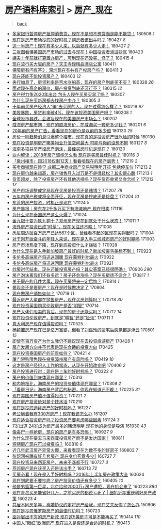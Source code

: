 [房产语料库索引](../../README.md)  > [房产_现在](房产_现在.md)
====
> [back](../README.md)

- [多家银行暂停房产抵押消费贷，现在不是想不想贷而是能不能贷！](http://jkwz.applinzi.com/ittc/7100744721402168331.html#%E5%A4%9A%E5%AE%B6%E9%93%B6%E8%A1%8C%E6%9A%82%E5%81%9C%E6%88%BF%E4%BA%A7%E6%8A%B5%E6%8A%BC%E6%B6%88%E8%B4%B9%E8%B4%B7%EF%BC%8C%E7%8E%B0%E5%9C%A8%E4%B8%8D%E6%98%AF%E6%83%B3%E4%B8%8D%E6%83%B3%E8%B4%B7%E8%80%8C%E6%98%AF%E8%83%BD%E4%B8%8D%E8%83%BD%E8%B4%B7%EF%BC%81) 180508 *1* 
- [现在是房产市场抄底的好时机？购房者该出手吗？](http://jkwz.applinzi.com/ittc/7096737625199346695.html#%E7%8E%B0%E5%9C%A8%E6%98%AF%E6%88%BF%E4%BA%A7%E5%B8%82%E5%9C%BA%E6%8A%84%E5%BA%95%E7%9A%84%E5%A5%BD%E6%97%B6%E6%9C%BA%EF%BC%9F%E8%B4%AD%E6%88%BF%E8%80%85%E8%AF%A5%E5%87%BA%E6%89%8B%E5%90%97%EF%BC%9F) 180427 *8* 
- [送一半房产！现在有多少人来，以后就有多少人走！](http://jkwz.applinzi.com/ittc/7096696130614330385.html#%E9%80%81%E4%B8%80%E5%8D%8A%E6%88%BF%E4%BA%A7%EF%BC%81%E7%8E%B0%E5%9C%A8%E6%9C%89%E5%A4%9A%E5%B0%91%E4%BA%BA%E6%9D%A5%EF%BC%8C%E4%BB%A5%E5%90%8E%E5%B0%B1%E6%9C%89%E5%A4%9A%E5%B0%91%E4%BA%BA%E8%B5%B0%EF%BC%81) 180427 *2* 
- [三张图看懂英国房产市场的过去与现在！中国投资者涌进抄底](http://jkwz.applinzi.com/ittc/7095237961358771211.html#%E4%B8%89%E5%BC%A0%E5%9B%BE%E7%9C%8B%E6%87%82%E8%8B%B1%E5%9B%BD%E6%88%BF%E4%BA%A7%E5%B8%82%E5%9C%BA%E7%9A%84%E8%BF%87%E5%8E%BB%E4%B8%8E%E7%8E%B0%E5%9C%A8%EF%BC%81%E4%B8%AD%E5%9B%BD%E6%8A%95%E8%B5%84%E8%80%85%E6%B6%8C%E8%BF%9B%E6%8A%84%E5%BA%95) 180423  
- [姨夫十年前就打算置办房产，可到现在还没买，怪了？](http://jkwz.applinzi.com/ittc/7092202694448251915.html#%E5%A7%A8%E5%A4%AB%E5%8D%81%E5%B9%B4%E5%89%8D%E5%B0%B1%E6%89%93%E7%AE%97%E7%BD%AE%E5%8A%9E%E6%88%BF%E4%BA%A7%EF%BC%8C%E5%8F%AF%E5%88%B0%E7%8E%B0%E5%9C%A8%E8%BF%98%E6%B2%A1%E4%B9%B0%EF%BC%8C%E6%80%AA%E4%BA%86%EF%BC%9F) 180415 *4* 
- [现在流行买大阪的房产？天王寺现精品酒店公寓](http://jkwz.applinzi.com/ittc/7090651048064844817.html#%E7%8E%B0%E5%9C%A8%E6%B5%81%E8%A1%8C%E4%B9%B0%E5%A4%A7%E9%98%AA%E7%9A%84%E6%88%BF%E4%BA%A7%EF%BC%9F%E5%A4%A9%E7%8E%8B%E5%AF%BA%E7%8E%B0%E7%B2%BE%E5%93%81%E9%85%92%E5%BA%97%E5%85%AC%E5%AF%93) 180411  
- [保障房有问有答3：深圳现在有共有产权房产吗？](http://jkwz.applinzi.com/ittc/7090650010733773835.html#%E4%BF%9D%E9%9A%9C%E6%88%BF%E6%9C%89%E9%97%AE%E6%9C%89%E7%AD%943%EF%BC%9A%E6%B7%B1%E5%9C%B3%E7%8E%B0%E5%9C%A8%E6%9C%89%E5%85%B1%E6%9C%89%E4%BA%A7%E6%9D%83%E6%88%BF%E4%BA%A7%E5%90%97%EF%BC%9F) 180411 *3* 
- [现在还能不能投资房产？](http://jkwz.applinzi.com/ittc/7087711403131798539.html#%E7%8E%B0%E5%9C%A8%E8%BF%98%E8%83%BD%E4%B8%8D%E8%83%BD%E6%8A%95%E8%B5%84%E6%88%BF%E4%BA%A7%EF%BC%9F) 180403 *12* 
- [央行加息了，房贷利率是否水涨船高，现在的房产到底买不买？](http://jkwz.applinzi.com/ittc/7085159627027383303.html#%E5%A4%AE%E8%A1%8C%E5%8A%A0%E6%81%AF%E4%BA%86%EF%BC%8C%E6%88%BF%E8%B4%B7%E5%88%A9%E7%8E%87%E6%98%AF%E5%90%A6%E6%B0%B4%E6%B6%A8%E8%88%B9%E9%AB%98%EF%BC%8C%E7%8E%B0%E5%9C%A8%E7%9A%84%E6%88%BF%E4%BA%A7%E5%88%B0%E5%BA%95%E4%B9%B0%E4%B8%8D%E4%B9%B0%EF%BC%9F) 180328 *26* 
- [面对现在高企的房价，房产投资到底还可行不？](http://jkwz.applinzi.com/ittc/7080448418659173383.html#%E9%9D%A2%E5%AF%B9%E7%8E%B0%E5%9C%A8%E9%AB%98%E4%BC%81%E7%9A%84%E6%88%BF%E4%BB%B7%EF%BC%8C%E6%88%BF%E4%BA%A7%E6%8A%95%E8%B5%84%E5%88%B0%E5%BA%95%E8%BF%98%E5%8F%AF%E8%A1%8C%E4%B8%8D%EF%BC%9F) 180315 *12* 
- [房产税力争2020年出台 包头人现在买房买早了吗？](http://jkwz.applinzi.com/ittc/7077853550590034960.html#%E6%88%BF%E4%BA%A7%E7%A8%8E%E5%8A%9B%E4%BA%892020%E5%B9%B4%E5%87%BA%E5%8F%B0+%E5%8C%85%E5%A4%B4%E4%BA%BA%E7%8E%B0%E5%9C%A8%E4%B9%B0%E6%88%BF%E4%B9%B0%E6%97%A9%E4%BA%86%E5%90%97%EF%BC%9F) 180307  
- [为什么现在买新房都去找房产中介？](http://jkwz.applinzi.com/ittc/7076974123215750154.html#%E4%B8%BA%E4%BB%80%E4%B9%88%E7%8E%B0%E5%9C%A8%E4%B9%B0%E6%96%B0%E6%88%BF%E9%83%BD%E5%8E%BB%E6%89%BE%E6%88%BF%E4%BA%A7%E4%B8%AD%E4%BB%8B%EF%BC%9F) 180305 *3* 
- [十年前买房产经济人“骗”去买房的人，现在过得怎么样了？](http://jkwz.applinzi.com/ittc/7068764236325323793.html#%E5%8D%81%E5%B9%B4%E5%89%8D%E4%B9%B0%E6%88%BF%E4%BA%A7%E7%BB%8F%E6%B5%8E%E4%BA%BA%E2%80%9C%E9%AA%97%E2%80%9D%E5%8E%BB%E4%B9%B0%E6%88%BF%E7%9A%84%E4%BA%BA%EF%BC%8C%E7%8E%B0%E5%9C%A8%E8%BF%87%E5%BE%97%E6%80%8E%E4%B9%88%E6%A0%B7%E4%BA%86%EF%BC%9F) 180218 *97* 
- [美股暴跌，房贷利率破4%，现在该投资美国房产吗？](http://jkwz.applinzi.com/ittc/7067652155865826320.html#%E7%BE%8E%E8%82%A1%E6%9A%B4%E8%B7%8C%EF%BC%8C%E6%88%BF%E8%B4%B7%E5%88%A9%E7%8E%87%E7%A0%B44%25%EF%BC%8C%E7%8E%B0%E5%9C%A8%E8%AF%A5%E6%8A%95%E8%B5%84%E7%BE%8E%E5%9B%BD%E6%88%BF%E4%BA%A7%E5%90%97%EF%BC%9F) 180208 *1* 
- [全球股市暴跌，会波及现在的美国房产市场么？](http://jkwz.applinzi.com/ittc/7067440727544300561.html#%E5%85%A8%E7%90%83%E8%82%A1%E5%B8%82%E6%9A%B4%E8%B7%8C%EF%BC%8C%E4%BC%9A%E6%B3%A2%E5%8F%8A%E7%8E%B0%E5%9C%A8%E7%9A%84%E7%BE%8E%E5%9B%BD%E6%88%BF%E4%BA%A7%E5%B8%82%E5%9C%BA%E4%B9%88%EF%BC%9F) 180207  
- [威海房产超市网：现在的威海房价，在威海买一套房多少钱？](http://jkwz.applinzi.com/ittc/7065048005487363083.html#%E5%A8%81%E6%B5%B7%E6%88%BF%E4%BA%A7%E8%B6%85%E5%B8%82%E7%BD%91%EF%BC%9A%E7%8E%B0%E5%9C%A8%E7%9A%84%E5%A8%81%E6%B5%B7%E6%88%BF%E4%BB%B7%EF%BC%8C%E5%9C%A8%E5%A8%81%E6%B5%B7%E4%B9%B0%E4%B8%80%E5%A5%97%E6%88%BF%E5%A4%9A%E5%B0%91%E9%92%B1%EF%BC%9F) 180201 *6* 
- [20年前的房产广告，看看现在的房价是以前的多少倍](http://jkwz.applinzi.com/ittc/7064378268294054918.html#20%E5%B9%B4%E5%89%8D%E7%9A%84%E6%88%BF%E4%BA%A7%E5%B9%BF%E5%91%8A%EF%BC%8C%E7%9C%8B%E7%9C%8B%E7%8E%B0%E5%9C%A8%E7%9A%84%E6%88%BF%E4%BB%B7%E6%98%AF%E4%BB%A5%E5%89%8D%E7%9A%84%E5%A4%9A%E5%B0%91%E5%80%8D) 180130 *25* 
- [房价一则趋势消息引爆整个楼市，现在真的是投资房产很危险的时候](http://jkwz.applinzi.com/ittc/7064344634312885264.html#%E6%88%BF%E4%BB%B7%E4%B8%80%E5%88%99%E8%B6%8B%E5%8A%BF%E6%B6%88%E6%81%AF%E5%BC%95%E7%88%86%E6%95%B4%E4%B8%AA%E6%A5%BC%E5%B8%82%EF%BC%8C%E7%8E%B0%E5%9C%A8%E7%9C%9F%E7%9A%84%E6%98%AF%E6%8A%95%E8%B5%84%E6%88%BF%E4%BA%A7%E5%BE%88%E5%8D%B1%E9%99%A9%E7%9A%84%E6%97%B6%E5%80%99) 180130  
- [现在投资昆明房产哪类物业升值空间最大 可能与你的设想不同](http://jkwz.applinzi.com/ittc/7063311652085040145.html#%E7%8E%B0%E5%9C%A8%E6%8A%95%E8%B5%84%E6%98%86%E6%98%8E%E6%88%BF%E4%BA%A7%E5%93%AA%E7%B1%BB%E7%89%A9%E4%B8%9A%E5%8D%87%E5%80%BC%E7%A9%BA%E9%97%B4%E6%9C%80%E5%A4%A7+%E5%8F%AF%E8%83%BD%E4%B8%8E%E4%BD%A0%E7%9A%84%E8%AE%BE%E6%83%B3%E4%B8%8D%E5%90%8C) 180127 *8* 
- [海南多项并举严控房产泡沫，最佳买房时机是现在？](http://jkwz.applinzi.com/ittc/7060688941638747143.html#%E6%B5%B7%E5%8D%97%E5%A4%9A%E9%A1%B9%E5%B9%B6%E4%B8%BE%E4%B8%A5%E6%8E%A7%E6%88%BF%E4%BA%A7%E6%B3%A1%E6%B2%AB%EF%BC%8C%E6%9C%80%E4%BD%B3%E4%B9%B0%E6%88%BF%E6%97%B6%E6%9C%BA%E6%98%AF%E7%8E%B0%E5%9C%A8%EF%BC%9F) 180120  
- [业内解读：2018年房产调控怎么看 现在是买房最佳时机？](http://jkwz.applinzi.com/ittc/7059133533728015367.html#%E4%B8%9A%E5%86%85%E8%A7%A3%E8%AF%BB%EF%BC%9A2018%E5%B9%B4%E6%88%BF%E4%BA%A7%E8%B0%83%E6%8E%A7%E6%80%8E%E4%B9%88%E7%9C%8B+%E7%8E%B0%E5%9C%A8%E6%98%AF%E4%B9%B0%E6%88%BF%E6%9C%80%E4%BD%B3%E6%97%B6%E6%9C%BA%EF%BC%9F) 180116 *3* 
- [「泉州楼市」距2018仅剩12天！看看咱现在的房产局势！](http://jkwz.applinzi.com/ittc/7048811615367988241.html#%E3%80%8C%E6%B3%89%E5%B7%9E%E6%A5%BC%E5%B8%82%E3%80%8D%E8%B7%9D2018%E4%BB%85%E5%89%A912%E5%A4%A9%EF%BC%81%E7%9C%8B%E7%9C%8B%E5%92%B1%E7%8E%B0%E5%9C%A8%E7%9A%84%E6%88%BF%E4%BA%A7%E5%B1%80%E5%8A%BF%EF%BC%81) 171219 *2* 
- [买卖商铺现在趁早 成都二手商业房产交易税明年开征 包括停车位](http://jkwz.applinzi.com/ittc/7046597807044035601.html#%E4%B9%B0%E5%8D%96%E5%95%86%E9%93%BA%E7%8E%B0%E5%9C%A8%E8%B6%81%E6%97%A9+%E6%88%90%E9%83%BD%E4%BA%8C%E6%89%8B%E5%95%86%E4%B8%9A%E6%88%BF%E4%BA%A7%E4%BA%A4%E6%98%93%E7%A8%8E%E6%98%8E%E5%B9%B4%E5%BC%80%E5%BE%81+%E5%8C%85%E6%8B%AC%E5%81%9C%E8%BD%A6%E4%BD%8D) 171213 *2* 
- [现在房价越来越高，房产销售月入过万是不是很轻松？其实很心酸](http://jkwz.applinzi.com/ittc/7028508055220782097.html#%E7%8E%B0%E5%9C%A8%E6%88%BF%E4%BB%B7%E8%B6%8A%E6%9D%A5%E8%B6%8A%E9%AB%98%EF%BC%8C%E6%88%BF%E4%BA%A7%E9%94%80%E5%94%AE%E6%9C%88%E5%85%A5%E8%BF%87%E4%B8%87%E6%98%AF%E4%B8%8D%E6%98%AF%E5%BE%88%E8%BD%BB%E6%9D%BE%EF%BC%9F%E5%85%B6%E5%AE%9E%E5%BE%88%E5%BF%83%E9%85%B8) 171213 *1* 
- [货币超发，除了投资房产还有其他选择吗？现在货币收紧又会怎样？](http://jkwz.applinzi.com/ittc/7046156937362670608.html#%E8%B4%A7%E5%B8%81%E8%B6%85%E5%8F%91%EF%BC%8C%E9%99%A4%E4%BA%86%E6%8A%95%E8%B5%84%E6%88%BF%E4%BA%A7%E8%BF%98%E6%9C%89%E5%85%B6%E4%BB%96%E9%80%89%E6%8B%A9%E5%90%97%EF%BC%9F%E7%8E%B0%E5%9C%A8%E8%B4%A7%E5%B8%81%E6%94%B6%E7%B4%A7%E5%8F%88%E4%BC%9A%E6%80%8E%E6%A0%B7%EF%BC%9F) 171212 *17* 
- [房产市场调整成定局现在买房是投资还是赌博？](http://jkwz.applinzi.com/ittc/7044265175601906705.html#%E6%88%BF%E4%BA%A7%E5%B8%82%E5%9C%BA%E8%B0%83%E6%95%B4%E6%88%90%E5%AE%9A%E5%B1%80%E7%8E%B0%E5%9C%A8%E4%B9%B0%E6%88%BF%E6%98%AF%E6%8A%95%E8%B5%84%E8%BF%98%E6%98%AF%E8%B5%8C%E5%8D%9A%EF%BC%9F) 171207 *78* 
- [五年内房产税或将全面开征，现在买房是抄底还是接盘？](http://jkwz.applinzi.com/ittc/7043269526936880144.html#%E4%BA%94%E5%B9%B4%E5%86%85%E6%88%BF%E4%BA%A7%E7%A8%8E%E6%88%96%E5%B0%86%E5%85%A8%E9%9D%A2%E5%BC%80%E5%BE%81%EF%BC%8C%E7%8E%B0%E5%9C%A8%E4%B9%B0%E6%88%BF%E6%98%AF%E6%8A%84%E5%BA%95%E8%BF%98%E6%98%AF%E6%8E%A5%E7%9B%98%EF%BC%9F) 171204 *10* 
- [东莞的房产投资，时机正是现在](http://jkwz.applinzi.com/ittc/7039520982144910353.html#%E4%B8%9C%E8%8E%9E%E7%9A%84%E6%88%BF%E4%BA%A7%E6%8A%95%E8%B5%84%EF%BC%8C%E6%97%B6%E6%9C%BA%E6%AD%A3%E6%98%AF%E7%8E%B0%E5%9C%A8) 171124 *5* 
- [房产晨报｜房东花2千多万买下有海滩地产 现在甩卖](http://jkwz.applinzi.com/ittc/7036616414331405328.html#%E6%88%BF%E4%BA%A7%E6%99%A8%E6%8A%A5%EF%BD%9C%E6%88%BF%E4%B8%9C%E8%8A%B12%E5%8D%83%E5%A4%9A%E4%B8%87%E4%B9%B0%E4%B8%8B%E6%9C%89%E6%B5%B7%E6%BB%A9%E5%9C%B0%E4%BA%A7+%E7%8E%B0%E5%9C%A8%E7%94%A9%E5%8D%96) 171116  
- [为什么现在泰国房产这么火爆？](http://jkwz.applinzi.com/ittc/7028029945203393552.html#%E4%B8%BA%E4%BB%80%E4%B9%88%E7%8E%B0%E5%9C%A8%E6%B3%B0%E5%9B%BD%E6%88%BF%E4%BA%A7%E8%BF%99%E4%B9%88%E7%81%AB%E7%88%86%EF%BC%9F) 171024  
- [金九银十变为铁九铜十？郑州房产现在到底处于什么状态！](http://jkwz.applinzi.com/ittc/7023217718348743697.html#%E9%87%91%E4%B9%9D%E9%93%B6%E5%8D%81%E5%8F%98%E4%B8%BA%E9%93%81%E4%B9%9D%E9%93%9C%E5%8D%81%EF%BC%9F%E9%83%91%E5%B7%9E%E6%88%BF%E4%BA%A7%E7%8E%B0%E5%9C%A8%E5%88%B0%E5%BA%95%E5%A4%84%E4%BA%8E%E4%BB%80%E4%B9%88%E7%8A%B6%E6%80%81%EF%BC%81) 171011 *1* 
- [海外房产投资已成“时髦”，现在关注还不晚！](http://jkwz.applinzi.com/ittc/7019622657077806096.html#%E6%B5%B7%E5%A4%96%E6%88%BF%E4%BA%A7%E6%8A%95%E8%B5%84%E5%B7%B2%E6%88%90%E2%80%9C%E6%97%B6%E9%AB%A6%E2%80%9D%EF%BC%8C%E7%8E%B0%E5%9C%A8%E5%85%B3%E6%B3%A8%E8%BF%98%E4%B8%8D%E6%99%9A%EF%BC%81) 171008  
- [悉尼周边破百万房产已达567个区，曾经看不起的区现在买得起吗？](http://jkwz.applinzi.com/ittc/7020468373916484625.html#%E6%82%89%E5%B0%BC%E5%91%A8%E8%BE%B9%E7%A0%B4%E7%99%BE%E4%B8%87%E6%88%BF%E4%BA%A7%E5%B7%B2%E8%BE%BE567%E4%B8%AA%E5%8C%BA%EF%BC%8C%E6%9B%BE%E7%BB%8F%E7%9C%8B%E4%B8%8D%E8%B5%B7%E7%9A%84%E5%8C%BA%E7%8E%B0%E5%9C%A8%E4%B9%B0%E5%BE%97%E8%B5%B7%E5%90%97%EF%BC%9F) 171004  
- [对于刚开始奋斗的年轻人来说，现在是入手三线城市房产的好时期吗](http://jkwz.applinzi.com/ittc/7020102775634134033.html#%E5%AF%B9%E4%BA%8E%E5%88%9A%E5%BC%80%E5%A7%8B%E5%A5%8B%E6%96%97%E7%9A%84%E5%B9%B4%E8%BD%BB%E4%BA%BA%E6%9D%A5%E8%AF%B4%EF%BC%8C%E7%8E%B0%E5%9C%A8%E6%98%AF%E5%85%A5%E6%89%8B%E4%B8%89%E7%BA%BF%E5%9F%8E%E5%B8%82%E6%88%BF%E4%BA%A7%E7%9A%84%E5%A5%BD%E6%97%B6%E6%9C%9F%E5%90%97) 171003  
- [房产市场热度下降，现在到底投资什么才赚钱？](http://jkwz.applinzi.com/ittc/7018425601843790865.html#%E6%88%BF%E4%BA%A7%E5%B8%82%E5%9C%BA%E7%83%AD%E5%BA%A6%E4%B8%8B%E9%99%8D%EF%BC%8C%E7%8E%B0%E5%9C%A8%E5%88%B0%E5%BA%95%E6%8A%95%E8%B5%84%E4%BB%80%E4%B9%88%E6%89%8D%E8%B5%9A%E9%92%B1%EF%BC%9F) 170928  
- [为什么现在是入手新加坡房产最好的时机？新加坡豪宅美想不到！](http://jkwz.applinzi.com/ittc/7016570001493066769.html#%E4%B8%BA%E4%BB%80%E4%B9%88%E7%8E%B0%E5%9C%A8%E6%98%AF%E5%85%A5%E6%89%8B%E6%96%B0%E5%8A%A0%E5%9D%A1%E6%88%BF%E4%BA%A7%E6%9C%80%E5%A5%BD%E7%9A%84%E6%97%B6%E6%9C%BA%EF%BC%9F%E6%96%B0%E5%8A%A0%E5%9D%A1%E8%B1%AA%E5%AE%85%E7%BE%8E%E6%83%B3%E4%B8%8D%E5%88%B0%EF%BC%81) 170923  
- [多伦多高端房产将迅速回暖 现在蒙特利尔最火](http://jkwz.applinzi.com/ittc/7016093164874761233.html#%E5%A4%9A%E4%BC%A6%E5%A4%9A%E9%AB%98%E7%AB%AF%E6%88%BF%E4%BA%A7%E5%B0%86%E8%BF%85%E9%80%9F%E5%9B%9E%E6%9A%96+%E7%8E%B0%E5%9C%A8%E8%92%99%E7%89%B9%E5%88%A9%E5%B0%94%E6%9C%80%E7%81%AB) 170922  
- [多伦多高端房产将迅速回暖 现在蒙特利尔最火](http://jkwz.applinzi.com/ittc/7015701356005032976.html#%E5%A4%9A%E4%BC%A6%E5%A4%9A%E9%AB%98%E7%AB%AF%E6%88%BF%E4%BA%A7%E5%B0%86%E8%BF%85%E9%80%9F%E5%9B%9E%E6%9A%96+%E7%8E%B0%E5%9C%A8%E8%92%99%E7%89%B9%E5%88%A9%E5%B0%94%E6%9C%80%E7%81%AB) 170921  
- [炒房时代结束，现在还能投资房产吗？其实答案已经很明确！](http://jkwz.applinzi.com/ittc/7010230050824389649.html#%E7%82%92%E6%88%BF%E6%97%B6%E4%BB%A3%E7%BB%93%E6%9D%9F%EF%BC%8C%E7%8E%B0%E5%9C%A8%E8%BF%98%E8%83%BD%E6%8A%95%E8%B5%84%E6%88%BF%E4%BA%A7%E5%90%97%EF%BC%9F%E5%85%B6%E5%AE%9E%E7%AD%94%E6%A1%88%E5%B7%B2%E7%BB%8F%E5%BE%88%E6%98%8E%E7%A1%AE%EF%BC%81) 170906 *290* 
- [房产泡沫离我们还有多远？房子还会涨吗？现在买房适不适合？](http://jkwz.applinzi.com/ittc/7002860717844464657.html#%E6%88%BF%E4%BA%A7%E6%B3%A1%E6%B2%AB%E7%A6%BB%E6%88%91%E4%BB%AC%E8%BF%98%E6%9C%89%E5%A4%9A%E8%BF%9C%EF%BC%9F%E6%88%BF%E5%AD%90%E8%BF%98%E4%BC%9A%E6%B6%A8%E5%90%97%EF%BC%9F%E7%8E%B0%E5%9C%A8%E4%B9%B0%E6%88%BF%E9%80%82%E4%B8%8D%E9%80%82%E5%90%88%EF%BC%9F) 170817 *1* 
- [关于房产的几件大事，现在买房将来一定后悔？](http://jkwz.applinzi.com/ittc/7001691370534994960.html#%E5%85%B3%E4%BA%8E%E6%88%BF%E4%BA%A7%E7%9A%84%E5%87%A0%E4%BB%B6%E5%A4%A7%E4%BA%8B%EF%BC%8C%E7%8E%B0%E5%9C%A8%E4%B9%B0%E6%88%BF%E5%B0%86%E6%9D%A5%E4%B8%80%E5%AE%9A%E5%90%8E%E6%82%94%EF%BC%9F) 170814 *1* 
- [要现金还是要房产？现在是时候做决定了](http://jkwz.applinzi.com/ittc/6997909586550719504.html#%E8%A6%81%E7%8E%B0%E9%87%91%E8%BF%98%E6%98%AF%E8%A6%81%E6%88%BF%E4%BA%A7%EF%BC%9F%E7%8E%B0%E5%9C%A8%E6%98%AF%E6%97%B6%E5%80%99%E5%81%9A%E5%86%B3%E5%AE%9A%E4%BA%86) 170804  
- [现在做房产销售如何？](http://jkwz.applinzi.com/ittc/6992031271789003792.html#%E7%8E%B0%E5%9C%A8%E5%81%9A%E6%88%BF%E4%BA%A7%E9%94%80%E5%94%AE%E5%A6%82%E4%BD%95%EF%BC%9F) 170719 *11* 
- [最近房产大佬都在抛售房产，现在买房划算吗？](http://jkwz.applinzi.com/ittc/6991654118018778129.html#%E6%9C%80%E8%BF%91%E6%88%BF%E4%BA%A7%E5%A4%A7%E4%BD%AC%E9%83%BD%E5%9C%A8%E6%8A%9B%E5%94%AE%E6%88%BF%E4%BA%A7%EF%BC%8C%E7%8E%B0%E5%9C%A8%E4%B9%B0%E6%88%BF%E5%88%92%E7%AE%97%E5%90%97%EF%BC%9F) 170718 *30* 
- [现在投资英国购买伦敦房产是否“明智”](http://jkwz.applinzi.com/ittc/6990118344588788753.html#%E7%8E%B0%E5%9C%A8%E6%8A%95%E8%B5%84%E8%8B%B1%E5%9B%BD%E8%B4%AD%E4%B9%B0%E4%BC%A6%E6%95%A6%E6%88%BF%E4%BA%A7%E6%98%AF%E5%90%A6%E2%80%9C%E6%98%8E%E6%99%BA%E2%80%9D) 170714  
- [房产大佬们甩卖的背后，现在的房子还能买吗？](http://jkwz.applinzi.com/ittc/6989520805648925713.html#%E6%88%BF%E4%BA%A7%E5%A4%A7%E4%BD%AC%E4%BB%AC%E7%94%A9%E5%8D%96%E7%9A%84%E8%83%8C%E5%90%8E%EF%BC%8C%E7%8E%B0%E5%9C%A8%E7%9A%84%E6%88%BF%E5%AD%90%E8%BF%98%E8%83%BD%E4%B9%B0%E5%90%97%EF%BC%9F) 170712 *14* 
- [现在投资伦敦房产，到底是“明智”还是“扯淡”](http://jkwz.applinzi.com/ittc/6989080623942468624.html#%E7%8E%B0%E5%9C%A8%E6%8A%95%E8%B5%84%E4%BC%A6%E6%95%A6%E6%88%BF%E4%BA%A7%EF%BC%8C%E5%88%B0%E5%BA%95%E6%98%AF%E2%80%9C%E6%98%8E%E6%99%BA%E2%80%9D%E8%BF%98%E6%98%AF%E2%80%9C%E6%89%AF%E6%B7%A1%E2%80%9D) 170711 *1* 
- [意大利房产现在值得投资吗？](http://jkwz.applinzi.com/ittc/6971558110215799813.html#%E6%84%8F%E5%A4%A7%E5%88%A9%E6%88%BF%E4%BA%A7%E7%8E%B0%E5%9C%A8%E5%80%BC%E5%BE%97%E6%8A%95%E8%B5%84%E5%90%97%EF%BC%9F) 170525  
- [杨颖置房产现在已是亿万富婆，但看了刘嘉玲的豪宅后感觉都是浮云](http://jkwz.applinzi.com/ittc/6962667045077386245.html#%E6%9D%A8%E9%A2%96%E7%BD%AE%E6%88%BF%E4%BA%A7%E7%8E%B0%E5%9C%A8%E5%B7%B2%E6%98%AF%E4%BA%BF%E4%B8%87%E5%AF%8C%E5%A9%86%EF%BC%8C%E4%BD%86%E7%9C%8B%E4%BA%86%E5%88%98%E5%98%89%E7%8E%B2%E7%9A%84%E8%B1%AA%E5%AE%85%E5%90%8E%E6%84%9F%E8%A7%89%E9%83%BD%E6%98%AF%E6%B5%AE%E4%BA%91) 170501 *15* 
- [即使有百万资产为什么我仍不建议现在去投资旅游房产](http://jkwz.applinzi.com/ittc/6961527669341553669.html#%E5%8D%B3%E4%BD%BF%E6%9C%89%E7%99%BE%E4%B8%87%E8%B5%84%E4%BA%A7%E4%B8%BA%E4%BB%80%E4%B9%88%E6%88%91%E4%BB%8D%E4%B8%8D%E5%BB%BA%E8%AE%AE%E7%8E%B0%E5%9C%A8%E5%8E%BB%E6%8A%95%E8%B5%84%E6%97%85%E6%B8%B8%E6%88%BF%E4%BA%A7) 170428 *1* 
- [房产发展方向并不代表是现在合适的投资方向](http://jkwz.applinzi.com/ittc/6960554430251402245.html#%E6%88%BF%E4%BA%A7%E5%8F%91%E5%B1%95%E6%96%B9%E5%90%91%E5%B9%B6%E4%B8%8D%E4%BB%A3%E8%A1%A8%E6%98%AF%E7%8E%B0%E5%9C%A8%E5%90%88%E9%80%82%E7%9A%84%E6%8A%95%E8%B5%84%E6%96%B9%E5%90%91) 170425  
- [现在投资泰国房产的前景如何？](http://jkwz.applinzi.com/ittc/6958917777904649220.html#%E7%8E%B0%E5%9C%A8%E6%8A%95%E8%B5%84%E6%B3%B0%E5%9B%BD%E6%88%BF%E4%BA%A7%E7%9A%84%E5%89%8D%E6%99%AF%E5%A6%82%E4%BD%95%EF%BC%9F) 170421 *4* 
- [厦门限购限售现在投资漳州房产有风险吗？](http://jkwz.applinzi.com/ittc/6958169554948719620.html#%E5%8E%A6%E9%97%A8%E9%99%90%E8%B4%AD%E9%99%90%E5%94%AE%E7%8E%B0%E5%9C%A8%E6%8A%95%E8%B5%84%E6%BC%B3%E5%B7%9E%E6%88%BF%E4%BA%A7%E6%9C%89%E9%A3%8E%E9%99%A9%E5%90%97%EF%BC%9F) 170419 *10* 
- [这才是房产经纪人工作的常态，从现在开始改变吧](http://jkwz.applinzi.com/ittc/6953461108684882949.html#%E8%BF%99%E6%89%8D%E6%98%AF%E6%88%BF%E4%BA%A7%E7%BB%8F%E7%BA%AA%E4%BA%BA%E5%B7%A5%E4%BD%9C%E7%9A%84%E5%B8%B8%E6%80%81%EF%BC%8C%E4%BB%8E%E7%8E%B0%E5%9C%A8%E5%BC%80%E5%A7%8B%E6%94%B9%E5%8F%98%E5%90%A7) 170406 *2* 
- [房产投资进行时：现在是上车的好时机吗？](http://jkwz.applinzi.com/ittc/6947975544120542213.html#%E6%88%BF%E4%BA%A7%E6%8A%95%E8%B5%84%E8%BF%9B%E8%A1%8C%E6%97%B6%EF%BC%9A%E7%8E%B0%E5%9C%A8%E6%98%AF%E4%B8%8A%E8%BD%A6%E7%9A%84%E5%A5%BD%E6%97%B6%E6%9C%BA%E5%90%97%EF%BC%9F) 170322 *4* 
- [房产的价值到底体现在哪里？](http://jkwz.applinzi.com/ittc/6944515597634372612.html#%E6%88%BF%E4%BA%A7%E7%9A%84%E4%BB%B7%E5%80%BC%E5%88%B0%E5%BA%95%E4%BD%93%E7%8E%B0%E5%9C%A8%E5%93%AA%E9%87%8C%EF%BC%9F) 170313  
- [和内地相比，海南房产的投资价值体现在哪里？](http://jkwz.applinzi.com/ittc/6942685364853670917.html#%E5%92%8C%E5%86%85%E5%9C%B0%E7%9B%B8%E6%AF%94%EF%BC%8C%E6%B5%B7%E5%8D%97%E6%88%BF%E4%BA%A7%E7%9A%84%E6%8A%95%E8%B5%84%E4%BB%B7%E5%80%BC%E4%BD%93%E7%8E%B0%E5%9C%A8%E5%93%AA%E9%87%8C%EF%BC%9F) 170308 *2* 
- [「看房日记」海南房产背后的秘密，你现在知道还不晚！](http://jkwz.applinzi.com/ittc/6938663386224264197.html#%E3%80%8C%E7%9C%8B%E6%88%BF%E6%97%A5%E8%AE%B0%E3%80%8D%E6%B5%B7%E5%8D%97%E6%88%BF%E4%BA%A7%E8%83%8C%E5%90%8E%E7%9A%84%E7%A7%98%E5%AF%86%EF%BC%8C%E4%BD%A0%E7%8E%B0%E5%9C%A8%E7%9F%A5%E9%81%93%E8%BF%98%E4%B8%8D%E6%99%9A%EF%BC%81) 170225 *31* 
- [现在美国房产值不值得投资？](http://jkwz.applinzi.com/ittc/6937104506474202116.html#%E7%8E%B0%E5%9C%A8%E7%BE%8E%E5%9B%BD%E6%88%BF%E4%BA%A7%E5%80%BC%E4%B8%8D%E5%80%BC%E5%BE%97%E6%8A%95%E8%B5%84%EF%BC%9F) 170221 *2* 
- [现在房产投资绝对是个技术活](http://jkwz.applinzi.com/ittc/6933009827134718980.html#%E7%8E%B0%E5%9C%A8%E6%88%BF%E4%BA%A7%E6%8A%95%E8%B5%84%E7%BB%9D%E5%AF%B9%E6%98%AF%E4%B8%AA%E6%8A%80%E6%9C%AF%E6%B4%BB) 170210  
- [现在是抄底迪拜房产的好时机吗？](http://jkwz.applinzi.com/ittc/6916404117009597444.html#%E7%8E%B0%E5%9C%A8%E6%98%AF%E6%8A%84%E5%BA%95%E8%BF%AA%E6%8B%9C%E6%88%BF%E4%BA%A7%E7%9A%84%E5%A5%BD%E6%97%B6%E6%9C%BA%E5%90%97%EF%BC%9F) 161227  
- [老公瞒着我有300万房产！现在我该怎么办](http://jkwz.applinzi.com/ittc/6908919021293798405.html#%E8%80%81%E5%85%AC%E7%9E%92%E7%9D%80%E6%88%91%E6%9C%89300%E4%B8%87%E6%88%BF%E4%BA%A7%EF%BC%81%E7%8E%B0%E5%9C%A8%E6%88%91%E8%AF%A5%E6%80%8E%E4%B9%88%E5%8A%9E) 161207  
- [现在适合投资房产吗？投资房产要考虑哪些因素](http://jkwz.applinzi.com/ittc/6904207699071206405.html#%E7%8E%B0%E5%9C%A8%E9%80%82%E5%90%88%E6%8A%95%E8%B5%84%E6%88%BF%E4%BA%A7%E5%90%97%EF%BC%9F%E6%8A%95%E8%B5%84%E6%88%BF%E4%BA%A7%E8%A6%81%E8%80%83%E8%99%91%E5%93%AA%E4%BA%9B%E5%9B%A0%E7%B4%A0) 161124 *3* 
- [7岁出道 24岁成为房产最多的韩流明星 现在他的身份是导演](http://jkwz.applinzi.com/ittc/6894880757696168964.html#7%E5%B2%81%E5%87%BA%E9%81%93+24%E5%B2%81%E6%88%90%E4%B8%BA%E6%88%BF%E4%BA%A7%E6%9C%80%E5%A4%9A%E7%9A%84%E9%9F%A9%E6%B5%81%E6%98%8E%E6%98%9F+%E7%8E%B0%E5%9C%A8%E4%BB%96%E7%9A%84%E8%BA%AB%E4%BB%BD%E6%98%AF%E5%AF%BC%E6%BC%94) 161030 *43* 
- [像丧尸一样抢房，现在的房产是有多恐怖！](http://jkwz.applinzi.com/ittc/6882667219770672133.html#%E5%83%8F%E4%B8%A7%E5%B0%B8%E4%B8%80%E6%A0%B7%E6%8A%A2%E6%88%BF%EF%BC%8C%E7%8E%B0%E5%9C%A8%E7%9A%84%E6%88%BF%E4%BA%A7%E6%98%AF%E6%9C%89%E5%A4%9A%E6%81%90%E6%80%96%EF%BC%81) 160927 *9* 
- [为什么现在要去马来西亚投资房产而不是发达国家！](http://jkwz.applinzi.com/ittc/6865140862660641797.html#%E4%B8%BA%E4%BB%80%E4%B9%88%E7%8E%B0%E5%9C%A8%E8%A6%81%E5%8E%BB%E9%A9%AC%E6%9D%A5%E8%A5%BF%E4%BA%9A%E6%8A%95%E8%B5%84%E6%88%BF%E4%BA%A7%E8%80%8C%E4%B8%8D%E6%98%AF%E5%8F%91%E8%BE%BE%E5%9B%BD%E5%AE%B6%EF%BC%81) 160811  
- [短期房产现在可以投资吗？](http://jkwz.applinzi.com/ittc/6864693465958581252.html#%E7%9F%AD%E6%9C%9F%E6%88%BF%E4%BA%A7%E7%8E%B0%E5%9C%A8%E5%8F%AF%E4%BB%A5%E6%8A%95%E8%B5%84%E5%90%97%EF%BC%9F) 160810 *6* 
- [近几年武汉房产异常火爆，来看看现在为数不多的好房子](http://jkwz.applinzi.com/ittc/6861770685839590404.html#%E8%BF%91%E5%87%A0%E5%B9%B4%E6%AD%A6%E6%B1%89%E6%88%BF%E4%BA%A7%E5%BC%82%E5%B8%B8%E7%81%AB%E7%88%86%EF%BC%8C%E6%9D%A5%E7%9C%8B%E7%9C%8B%E7%8E%B0%E5%9C%A8%E4%B8%BA%E6%95%B0%E4%B8%8D%E5%A4%9A%E7%9A%84%E5%A5%BD%E6%88%BF%E5%AD%90) 160802 *7* 
- [张韶涵被曝有好几套房产 现在身价究竟多少?](http://jkwz.applinzi.com/ittc/6859519197587194884.html#%E5%BC%A0%E9%9F%B6%E6%B6%B5%E8%A2%AB%E6%9B%9D%E6%9C%89%E5%A5%BD%E5%87%A0%E5%A5%97%E6%88%BF%E4%BA%A7+%E7%8E%B0%E5%9C%A8%E8%BA%AB%E4%BB%B7%E7%A9%B6%E7%AB%9F%E5%A4%9A%E5%B0%91%3F) 160727 *7* 
- [现在投资马来西亚房产，未来不涨都不行](http://jkwz.applinzi.com/ittc/6859493815299343364.html#%E7%8E%B0%E5%9C%A8%E6%8A%95%E8%B5%84%E9%A9%AC%E6%9D%A5%E8%A5%BF%E4%BA%9A%E6%88%BF%E4%BA%A7%EF%BC%8C%E6%9C%AA%E6%9D%A5%E4%B8%8D%E6%B6%A8%E9%83%BD%E4%B8%8D%E8%A1%8C) 160727 *3* 
- [燕郊房产现在该买入还是该出手？](http://jkwz.applinzi.com/ittc/6854351380965491717.html#%E7%87%95%E9%83%8A%E6%88%BF%E4%BA%A7%E7%8E%B0%E5%9C%A8%E8%AF%A5%E4%B9%B0%E5%85%A5%E8%BF%98%E6%98%AF%E8%AF%A5%E5%87%BA%E6%89%8B%EF%BC%9F) 160713 *72* 
- [买房必看！现在是入手好时机吗？2016年上半年房产政策大全](http://jkwz.applinzi.com/ittc/6847270088335688709.html#%E4%B9%B0%E6%88%BF%E5%BF%85%E7%9C%8B%EF%BC%81%E7%8E%B0%E5%9C%A8%E6%98%AF%E5%85%A5%E6%89%8B%E5%A5%BD%E6%97%B6%E6%9C%BA%E5%90%97%EF%BC%9F2016%E5%B9%B4%E4%B8%8A%E5%8D%8A%E5%B9%B4%E6%88%BF%E4%BA%A7%E6%94%BF%E7%AD%96%E5%A4%A7%E5%85%A8) 160624  
- [现在到底要不要抄底？房产投资价值还有多少？](http://jkwz.applinzi.com/ittc/6817666032130851845.html#%E7%8E%B0%E5%9C%A8%E5%88%B0%E5%BA%95%E8%A6%81%E4%B8%8D%E8%A6%81%E6%8A%84%E5%BA%95%EF%BC%9F%E6%88%BF%E4%BA%A7%E6%8A%95%E8%B5%84%E4%BB%B7%E5%80%BC%E8%BF%98%E6%9C%89%E5%A4%9A%E5%B0%91%EF%BC%9F) 160405 *10* 
- [他是男篮第一巨星，北京给他2000万+房产遭拒，现在机会来了](http://jkwz.applinzi.com/ittc/6801924426782213125.html#%E4%BB%96%E6%98%AF%E7%94%B7%E7%AF%AE%E7%AC%AC%E4%B8%80%E5%B7%A8%E6%98%9F%EF%BC%8C%E5%8C%97%E4%BA%AC%E7%BB%99%E4%BB%962000%E4%B8%87%2B%E6%88%BF%E4%BA%A7%E9%81%AD%E6%8B%92%EF%BC%8C%E7%8E%B0%E5%9C%A8%E6%9C%BA%E4%BC%9A%E6%9D%A5%E4%BA%86) 160223 *880* 
- [现在青岛买房能省好几万，之前买房的都说亏死了 | 细扒近期重磅利好房产政策](http://jkwz.applinzi.com/ittc/6801919919906096132.html#%E7%8E%B0%E5%9C%A8%E9%9D%92%E5%B2%9B%E4%B9%B0%E6%88%BF%E8%83%BD%E7%9C%81%E5%A5%BD%E5%87%A0%E4%B8%87%EF%BC%8C%E4%B9%8B%E5%89%8D%E4%B9%B0%E6%88%BF%E7%9A%84%E9%83%BD%E8%AF%B4%E4%BA%8F%E6%AD%BB%E4%BA%86+%7C+%E7%BB%86%E6%89%92%E8%BF%91%E6%9C%9F%E9%87%8D%E7%A3%85%E5%88%A9%E5%A5%BD%E6%88%BF%E4%BA%A7%E6%94%BF%E7%AD%96) 160223 *4* 
- [共居不同房多年，离婚协议约定将房产给我，现在丈夫反悔了怎么办](http://jkwz.applinzi.com/ittc/547650615575919669.html#%E5%85%B1%E5%B1%85%E4%B8%8D%E5%90%8C%E6%88%BF%E5%A4%9A%E5%B9%B4%EF%BC%8C%E7%A6%BB%E5%A9%9A%E5%8D%8F%E8%AE%AE%E7%BA%A6%E5%AE%9A%E5%B0%86%E6%88%BF%E4%BA%A7%E7%BB%99%E6%88%91%EF%BC%8C%E7%8E%B0%E5%9C%A8%E4%B8%88%E5%A4%AB%E5%8F%8D%E6%82%94%E4%BA%86%E6%80%8E%E4%B9%88%E5%8A%9E) 150806  
- [现在是抄底俄罗斯房产的最佳时机吗？](http://jkwz.applinzi.com/ittc/547650615222197899.html#%E7%8E%B0%E5%9C%A8%E6%98%AF%E6%8A%84%E5%BA%95%E4%BF%84%E7%BD%97%E6%96%AF%E6%88%BF%E4%BA%A7%E7%9A%84%E6%9C%80%E4%BD%B3%E6%97%B6%E6%9C%BA%E5%90%97%EF%BC%9F) 150723  
- [面对层出不穷的房产新政 现在这5类房子可是不能再买了](http://jkwz.applinzi.com/ittc/547650611404524963.html#%E9%9D%A2%E5%AF%B9%E5%B1%82%E5%87%BA%E4%B8%8D%E7%A9%B7%E7%9A%84%E6%88%BF%E4%BA%A7%E6%96%B0%E6%94%BF+%E7%8E%B0%E5%9C%A8%E8%BF%995%E7%B1%BB%E6%88%BF%E5%AD%90%E5%8F%AF%E6%98%AF%E4%B8%8D%E8%83%BD%E5%86%8D%E4%B9%B0%E4%BA%86) 150414 *110* 
- [中国人“眼红”欧洲房产 现在进入是否还是合适的时机？](http://jkwz.applinzi.com/ittc/547650611404499030.html#%E4%B8%AD%E5%9B%BD%E4%BA%BA%E2%80%9C%E7%9C%BC%E7%BA%A2%E2%80%9D%E6%AC%A7%E6%B4%B2%E6%88%BF%E4%BA%A7+%E7%8E%B0%E5%9C%A8%E8%BF%9B%E5%85%A5%E6%98%AF%E5%90%A6%E8%BF%98%E6%98%AF%E5%90%88%E9%80%82%E7%9A%84%E6%97%B6%E6%9C%BA%EF%BC%9F) 150413  
